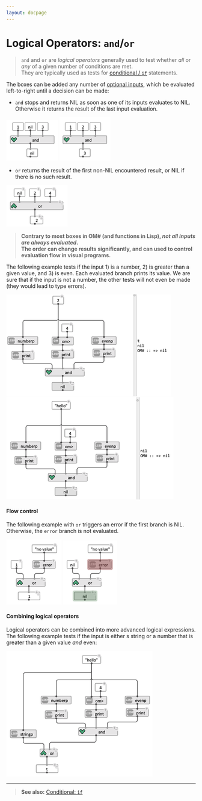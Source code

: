 ```yaml
---
layout: docpage
---
```


# Logical Operators: `and`/`or`


> `and` and `or` are _logical operators_ generally used to test whether _all_ or _any_ of a given number of conditions are met.    
They are typically used as tests for [conditional / `if`](if) statements.


The boxes can be added any number of [optional inputs](box-inputs#optional-inputs), which be evaluated left-to-right until a decision can be made:    

- `and` stops and returns NIL as soon as one of its inputs evaluates to NIL. Otherwise it returns the result of the last input evaluation.

<img src="./images/and-nil.png"> <img src="./images/and-t.png"> 


- `or` returns the result of the first non-NIL encountered result, or NIL if there is no such result.

<img src="./images/or.png">


> **Contrary to most boxes in OM# (and functions in Lisp), _not all inputs are always evaluated_.**   
> **The order can change results significantly, and can used to control evaluation flow in visual programs.**

The following example tests if the input 1) is a number, 2) is greater than a given value, and 3) is even. Each evaluated branch prints its value. We are sure that if the input is not a number, the other tests will not even be made (they would lead to type errors).

<img src="./images/and-stops-1.png"> &nbsp;&nbsp;&nbsp;&nbsp; <img src="./images/and-stops-2.png">


#### Flow control

The following example with `or` triggers an error if the first branch is NIL. Otherwise, the `error` branch is not evaluated.

<img src="./images/or-error-1.png"> <img src="./images/or-error-2.png">

#### Combining logical operators

Logical operators can be combined into more advanced logical expressions.    
The following example tests if the input is either s string or a number that is greater than a given value _and_ even:    

<img src="./images/and-or.png">

-----
> **See also:** [Conditional: `if`](if)



